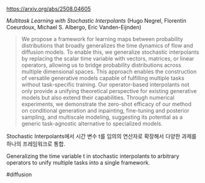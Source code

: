 https://arxiv.org/abs/2508.04605

*Multitask Learning with Stochastic Interpolants* (Hugo Negrel, Florentin Coeurdoux, Michael S. Albergo, Eric Vanden-Eijnden)

> We propose a framework for learning maps between probability distributions that broadly generalizes the time dynamics of flow and diffusion models. To enable this, we generalize stochastic interpolants by replacing the scalar time variable with vectors, matrices, or linear operators, allowing us to bridge probability distributions across multiple dimensional spaces. This approach enables the construction of versatile generative models capable of fulfilling multiple tasks without task-specific training. Our operator-based interpolants not only provide a unifying theoretical perspective for existing generative models but also extend their capabilities. Through numerical experiments, we demonstrate the zero-shot efficacy of our method on conditional generation and inpainting, fine-tuning and posterior sampling, and multiscale modeling, suggesting its potential as a generic task-agnostic alternative to specialized models.

Stochastic Interpolants에서 시간 변수 t를 임의의 연산자로 확장해서 다양한 과제를 하나의 프레임워크로 통합.

Generalizing the time variable t in stochastic interpolants to arbitrary operators to unify multiple tasks into a single framework.

#diffusion 